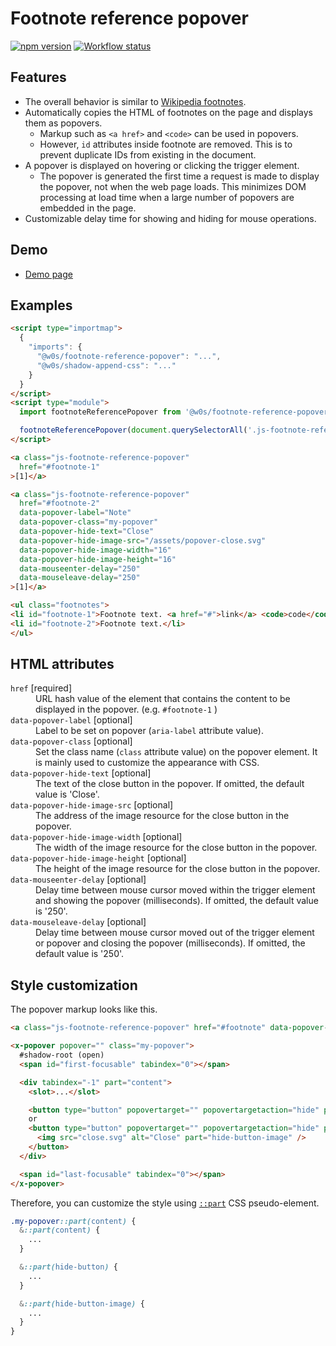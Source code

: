 # Footnote reference popover

[![npm version](https://badge.fury.io/js/%40w0s%2Ffootnote-reference-popover.svg)](https://www.npmjs.com/package/@w0s/footnote-reference-popover)
[![Workflow status](https://github.com/SaekiTominaga/js-library-browser/actions/workflows/package-footnote-reference-popover.yml/badge.svg)](https://github.com/SaekiTominaga/js-library-browser/actions/workflows/package-footnote-reference-popover.yml)

## Features

- The overall behavior is similar to [Wikipedia footnotes](https://en.wikipedia.org/wiki/Help:Footnotes).
- Automatically copies the HTML of footnotes on the page and displays them as popovers.
  - Markup such as `<a href>` and `<code>` can be used in popovers.
  - However, `id` attributes inside footnote are removed. This is to prevent duplicate IDs from existing in the document.
- A popover is displayed on hovering or clicking the trigger element.
  - The popover is generated the first time a request is made to display the popover, not when the web page loads. This minimizes DOM processing at load time when a large number of popovers are embedded in the page.
- Customizable delay time for showing and hiding for mouse operations.

## Demo

- [Demo page](https://saekitominaga.github.io/js-library-browser/packages/footnote-reference-popover/demo/)

## Examples

```HTML
<script type="importmap">
  {
    "imports": {
      "@w0s/footnote-reference-popover": "...",
      "@w0s/shadow-append-css": "..."
    }
  }
</script>
<script type="module">
  import footnoteReferencePopover from '@w0s/footnote-reference-popover';

  footnoteReferencePopover(document.querySelectorAll('.js-footnote-reference-popover')); // `getElementById()` or `getElementsByClassName()` or `getElementsByTagName()` or `querySelector()` or `querySelectorAll()`
</script>

<a class="js-footnote-reference-popover"
  href="#footnote-1"
>[1]</a>

<a class="js-footnote-reference-popover"
  href="#footnote-2"
  data-popover-label="Note"
  data-popover-class="my-popover"
  data-popover-hide-text="Close"
  data-popover-hide-image-src="/assets/popover-close.svg"
  data-popover-hide-image-width="16"
  data-popover-hide-image-height="16"
  data-mouseenter-delay="250"
  data-mouseleave-delay="250"
>[1]</a>

<ul class="footnotes">
<li id="footnote-1">Footnote text. <a href="#">link</a> <code>code</code> <em>emphasis</em></li>
<li id="footnote-2">Footnote text.</li>
</ul>
```

## HTML attributes

<dl>
<dt><code>href</code> [required]</dt>
<dd>URL hash value of the element that contains the content to be displayed in the popover. (e.g. <code>#footnote-1</code> )</dd>
<dt><code>data-popover-label</code> [optional]</dt>
<dd>Label to be set on popover (<code>aria-label</code> attribute value).</dd>
<dt><code>data-popover-class</code> [optional]</dt>
<dd>Set the class name (<code>class</code> attribute value) on the popover element. It is mainly used to customize the appearance with CSS.</dd>
<dt><code>data-popover-hide-text</code> [optional]</dt>
<dd>The text of the close button in the popover. If omitted, the default value is 'Close'.</dd>
<dt><code>data-popover-hide-image-src</code> [optional]</dt>
<dd>The address of the image resource for the close button in the popover.</dd>
<dt><code>data-popover-hide-image-width</code> [optional]</dt>
<dd>The width of the image resource for the close button in the popover.</dd>
<dt><code>data-popover-hide-image-height</code> [optional]</dt>
<dd>The height of the image resource for the close button in the popover.</dd>
<dt><code>data-mouseenter-delay</code> [optional]</dt>
<dd>Delay time between mouse cursor moved within the trigger element and showing the popover (milliseconds). If omitted, the default value is '250'.</dd>
<dt><code>data-mouseleave-delay</code> [optional]</dt>
<dd>Delay time between mouse cursor moved out of the trigger element or popover and closing the popover (milliseconds). If omitted, the default value is '250'.</dd>
</dl>

## Style customization

The popover markup looks like this.

```html
<a class="js-footnote-reference-popover" href="#footnote" data-popover-class="my-popover">[1]</a>

<x-popover popover="" class="my-popover">
  #shadow-root (open)
  <span id="first-focusable" tabindex="0"></span>

  <div tabindex="-1" part="content">
    <slot>...</slot>

    <button type="button" popovertarget="" popovertargetaction="hide" part="hide-button">Close</button>
    or
    <button type="button" popovertarget="" popovertargetaction="hide" part="hide-button">
      <img src="close.svg" alt="Close" part="hide-button-image" />
    </button>
  </div>

  <span id="last-focusable" tabindex="0"></span>
</x-popover>
```

Therefore, you can customize the style using [`::part`](https://developer.mozilla.org/en-US/docs/Web/CSS/::part) CSS pseudo-element.

```css
.my-popover::part(content) {
  &::part(content) {
    ...
  }

  &::part(hide-button) {
    ...
  }

  &::part(hide-button-image) {
    ...
  }
}
```
